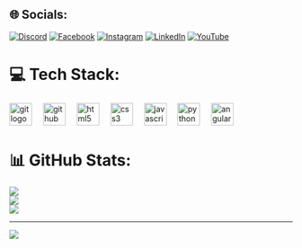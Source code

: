 
## 🌐 Socials:
[![Discord](https://img.shields.io/badge/Discord-%237289DA.svg?logo=discord&logoColor=white)](https://discord.gg/renatovegh.dev) [![Facebook](https://img.shields.io/badge/Facebook-%231877F2.svg?logo=Facebook&logoColor=white)](https://www.facebook.com/profile.php?id=100004512785027&mibextid=9R9pXO ) [![Instagram](https://img.shields.io/badge/Instagram-%23E4405F.svg?logo=Instagram&logoColor=white)](https://www.instagram.com/renato.veghing05?igsh=MWRuYW05aWpoYTl5aA== ) [![LinkedIn](https://img.shields.io/badge/LinkedIn-%230077B5.svg?logo=linkedin&logoColor=white)](https://www.linkedin.com/in/renatobonivegh/) [![YouTube](https://img.shields.io/badge/YouTube-%23FF0000.svg?logo=YouTube&logoColor=white)](https://m.youtube.com/channel/UCpvTx7ogv41l2NXUvAG3uxg) 

# 💻 Tech Stack:
###

<div align="left">
  <img src="https://cdn.jsdelivr.net/gh/devicons/devicon/icons/git/git-original.svg" height="40" alt="git logo"  />
  <img width="12" />
  <img src="https://cdn.jsdelivr.net/gh/devicons/devicon/icons/github/github-original.svg" height="40" alt="github logo"  />
  <img width="12" />
  <img src="https://cdn.jsdelivr.net/gh/devicons/devicon/icons/html5/html5-original.svg" height="40" alt="html5 logo"  />
  <img width="12" />
  <img src="https://cdn.jsdelivr.net/gh/devicons/devicon/icons/css3/css3-original.svg" height="40" alt="css3 logo"  />
  <img width="12" />
  <img src="https://cdn.jsdelivr.net/gh/devicons/devicon/icons/javascript/javascript-original.svg" height="40" alt="javascript logo"  />
  <img width="12" />
  <img src="https://cdn.jsdelivr.net/gh/devicons/devicon/icons/python/python-original.svg" height="40" alt="python logo"  />
  <img width="12" />
  <img src="https://cdn.jsdelivr.net/gh/devicons/devicon/icons/angularjs/angularjs-original.svg" height="40" alt="angularjs logo"  />
</div>

###
# 📊 GitHub Stats:
![](https://github-readme-stats.vercel.app/api?username=Veghing05&theme=gotham&hide_border=false&include_all_commits=false&count_private=false)<br/>
![](https://github-readme-streak-stats.herokuapp.com/?user=Veghing05&theme=gotham&hide_border=false)<br/>
![](https://github-readme-stats.vercel.app/api/top-langs/?username=Veghing05&theme=gotham&hide_border=false&include_all_commits=false&count_private=false&layout=compact)

---
[![](https://visitcount.itsvg.in/api?id=Veghing05&icon=0&color=0)](https://visitcount.itsvg.in)


